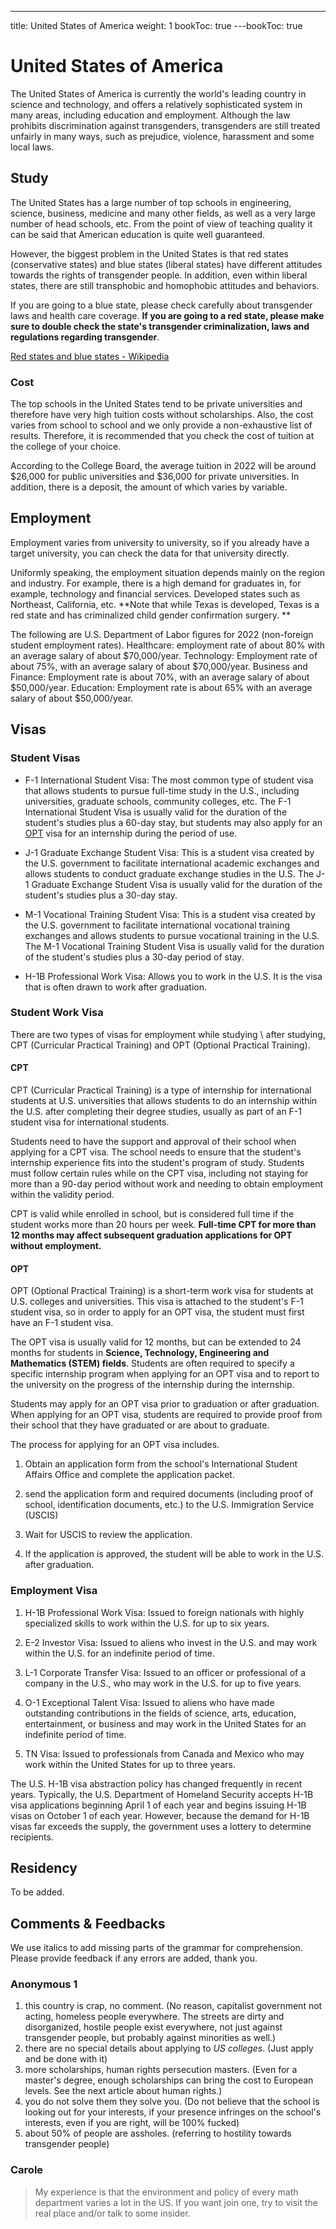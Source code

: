 ---
title: United States of America
weight: 1
bookToc: true
---bookToc: true

# United States of America

The United States of America is currently the world's leading country in science and technology, and offers a relatively sophisticated system in many areas, including education and employment. Although the law prohibits discrimination against transgenders, transgenders are still treated unfairly in many ways, such as prejudice, violence, harassment and some local laws.

## Study

The United States has a large number of top schools in engineering, science, business, medicine and many other fields, as well as a very large number of head schools, etc. From the point of view of teaching quality it can be said that American education is quite well guaranteed.

However, the biggest problem in the United States is that red states (conservative states) and blue states (liberal states) have different attitudes towards the rights of transgender people. In addition, even within liberal states, there are still transphobic and homophobic attitudes and behaviors.

If you are going to a blue state, please check carefully about transgender laws and health care coverage. 
**If you are going to a red state, please make sure to double check the state's transgender criminalization, laws and regulations regarding transgender**.

[Red states and blue states - Wikipedia](https://en.wikipedia.org/wiki/Red_states_and_blue_states)

### Cost

The top schools in the United States tend to be private universities and therefore have very high tuition costs without scholarships. Also, the cost varies from school to school and we only provide a non-exhaustive list of results. Therefore, it is recommended that you check the cost of tuition at the college of your choice.

According to the College Board, the average tuition in 2022 will be around $26,000 for public universities and $36,000 for private universities. In addition, there is a deposit, the amount of which varies by variable.

## Employment

Employment varies from university to university, so if you already have a target university, you can check the data for that university directly.

Uniformly speaking, the employment situation depends mainly on the region and industry. For example, there is a high demand for graduates in, for example, technology and financial services. Developed states such as Northeast, California, etc. **Note that while Texas is developed, Texas is a red state and has criminalized child gender confirmation surgery. **

The following are U.S. Department of Labor figures for 2022 (non-foreign student employment rates).
Healthcare: employment rate of about 80% with an average salary of about $70,000/year.
Technology: Employment rate of about 75%, with an average salary of about $70,000/year.
Business and Finance: Employment rate is about 70%, with an average salary of about $50,000/year.
Education: Employment rate is about 65% with an average salary of about $50,000/year.

## Visas

### Student Visas

- F-1 International Student Visa: The most common type of student visa that allows students to pursue full-time study in the U.S., including universities, graduate schools, community colleges, etc. The F-1 International Student Visa is usually valid for the duration of the student's studies plus a 60-day stay, but students may also apply for an [OPT](USA/#opt) visa for an internship during the period of use.

- J-1 Graduate Exchange Student Visa: This is a student visa created by the U.S. government to facilitate international academic exchanges and allows students to conduct graduate exchange studies in the U.S. The J-1 Graduate Exchange Student Visa is usually valid for the duration of the student's studies plus a 30-day stay.

- M-1 Vocational Training Student Visa: This is a student visa created by the U.S. government to facilitate international vocational training exchanges and allows students to pursue vocational training in the U.S. The M-1 Vocational Training Student Visa is usually valid for the duration of the student's studies plus a 30-day period of stay.

- H-1B Professional Work Visa: Allows you to work in the U.S. It is the visa that is often drawn to work after graduation.

### Student Work Visa

There are two types of visas for employment while studying \ after studying, CPT (Curricular Practical Training) and OPT (Optional Practical Training).

#### CPT

CPT (Curricular Practical Training) is a type of internship for international students at U.S. universities that allows students to do an internship within the U.S. after completing their degree studies, usually as part of an F-1 student visa for international students.

Students need to have the support and approval of their school when applying for a CPT visa. The school needs to ensure that the student's internship experience fits into the student's program of study. Students must follow certain rules while on the CPT visa, including not staying for more than a 90-day period without work and needing to obtain employment within the validity period.

CPT is valid while enrolled in school, but is considered full time if the student works more than 20 hours per week. **Full-time CPT for more than 12 months may affect subsequent graduation applications for OPT without employment.**

#### OPT

OPT (Optional Practical Training) is a short-term work visa for students at U.S. colleges and universities. This visa is attached to the student's F-1 student visa, so in order to apply for an OPT visa, the student must first have an F-1 student visa.

The OPT visa is usually valid for 12 months, but can be extended to 24 months for students in **Science, Technology, Engineering and Mathematics (STEM) fields**. Students are often required to specify a specific internship program when applying for an OPT visa and to report to the university on the progress of the internship during the internship.

Students may apply for an OPT visa prior to graduation or after graduation. When applying for an OPT visa, students are required to provide proof from their school that they have graduated or are about to graduate.

The process for applying for an OPT visa includes.

1. Obtain an application form from the school's International Student Affairs Office and complete the application packet.

1. send the application form and required documents (including proof of school, identification documents, etc.) to the U.S. Immigration Service (USCIS)

1. Wait for USCIS to review the application.

1. If the application is approved, the student will be able to work in the U.S. after graduation.

### Employment Visa

1. H-1B Professional Work Visa: Issued to foreign nationals with highly specialized skills to work within the U.S. for up to six years.

1. E-2 Investor Visa: Issued to aliens who invest in the U.S. and may work within the U.S. for an indefinite period of time.

1. L-1 Corporate Transfer Visa: Issued to an officer or professional of a company in the U.S., who may work in the U.S. for up to five years.

1. O-1 Exceptional Talent Visa: Issued to aliens who have made outstanding contributions in the fields of science, arts, education, entertainment, or business and may work in the United States for an indefinite period of time.

1. TN Visa: Issued to professionals from Canada and Mexico who may work within the United States for up to three years.

The U.S. H-1B visa abstraction policy has changed frequently in recent years. Typically, the U.S. Department of Homeland Security accepts H-1B visa applications beginning April 1 of each year and begins issuing H-1B visas on October 1 of each year. However, because the demand for H-1B visas far exceeds the supply, the government uses a lottery to determine recipients.


## Residency

To be added.


## Comments & Feedbacks

We use italics to add missing parts of the grammar for comprehension. Please provide feedback if any errors are added, thank you.

### Anonymous 1

1. this country is crap, no comment. (No reason, capitalist government not acting, homeless people everywhere. The streets are dirty and disorganized, hostile people exist everywhere, not just against transgender people, but probably against minorities as well.)
1. there are no special details about applying to *US colleges*. (Just apply and be done with it)
1. more scholarships, human rights persecution masters. (Even for a master's degree, enough scholarships can bring the cost to European levels. See the next article about human rights.)
1. you do not solve them they solve you. (Do not believe that the school is looking out for your interests, if your presence infringes on the school's interests, even if you are right, will be 100% fucked)
1. about 50% of people are assholes. (referring to hostility towards transgender people)

### Carole

> My experience is that the environment and policy of every math department varies a lot in the US. If you want join one, try to visit the real place and/or talk to some insider.